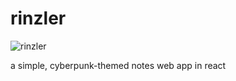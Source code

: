 # rinzler

![rinzler](https://files.catbox.moe/bwmfz3.png)

a simple, cyberpunk-themed notes web app in react
